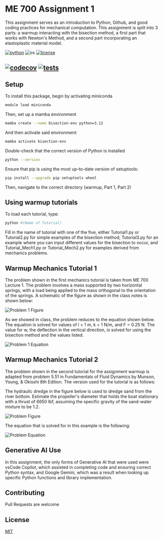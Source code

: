 # ME 700 Assignment 1
This assignment serves as an introduction to Python, Github, and good coding practices for mechanical computation.  This assignment is split into 3 parts: a warmup interacting with the bisection method, a first part that works with Newton's Method, and a second part incorporating an elastoplastic material model.

[![python](https://img.shields.io/badge/python-3.12-blue.svg)](https://www.python.org/)
![os](https://img.shields.io/badge/os-ubuntu%20|%20macos%20|%20windows-blue.svg)
[![license](https://img.shields.io/badge/license-MIT-green.svg)](https://github.com/sandialabs/sibl#license)

[![codecov](https://codecov.io/gh/Lejeune-Lab-Graduate-Course-Materials/bisection-method/graph/badge.svg?token=p5DMvJ6byO)](https://codecov.io/gh/Lejeune-Lab-Graduate-Course-Materials/bisection-method)
[![tests](https://github.com/Lejeune-Lab-Graduate-Course-Materials/bisection-method/actions/workflows/tests.yml/badge.svg)](https://github.com/Lejeune-Lab-Graduate-Course-Materials/bisection-method/actions)
---

## Setup
To install this package, begin by activating miniconda

```bash
module load miniconda
```

Then, set up a mamba environment
```bash
mamba create --name bisection-env python=3.12
```

And then activate said environment:
```bash
mamba activate bisection-env
```

Double-check that the correct version of Python is installed
```bash
python --version
```

Ensure that pip is using the most up-to-date version of setuptools:
```bash
pip install --upgrade pip setuptools wheel
```

Then, navigate to the correct directory (warmup, Part 1, Part 2)

## Using warmup tutorials
To load each tutorial, type:
```bash
python #(Name of Tutorial)
```
Fill in the name of tutorial with one of the five, either Tutorial1.py or Tutorial2.py for simple examples of the bisection method, Tutorial3.py for an example where you can input different values for the bisection to occur, and Tutorial_Mech1.py or Tutorial_Mech2.py for examples derived from mechanics problems.

## Warmup Mechanics Tutorial 1
The problem shown in the first mechanics tutorial is taken from ME 700 Lecture 1.  The problem involves a mass supported by two horizontal springs, with a load being applied to the mass orthogonal to the orientation of the springs.  A schematic of the figure as shown in the class notes is shown below:

![Problem 1 Figure](https://github.com/user-attachments/assets/2e835ce1-83ca-4815-b219-d9f37304a917)

As we showed in class, the problem reduces to the equation shown below.  The equation is solved for values of l = 1 m, k = 1 N/m, and F = 0.25 N.  The value for w, the deflection in the vertical direction, is solved for using the bisection method and the values listed.

![Problem 1 Equation](https://github.com/user-attachments/assets/edd7a2a1-2f87-4d9b-a24a-17399df4e328)

## Warmup Mechanics Tutorial 2
The problem shown in the second tutorial for the assignment warmup is adapted from problem 5.51 in Fundamentals of Fluid Dynamics by Munson, Young, & Okisshi 8th Edition.  The version used for the tutorial is as follows:

The hydraulic dredge in the figure below is used to dredge sand from the river bottom.  Estimate the propeller's diameter that holds the boat stationary with a thrust of 6650 lbf, assuming the specific gravity of the sand-water mixture to be 1.2.

![Problem Figure](https://github.com/user-attachments/assets/e9e1ab7c-9ea2-4c5d-93c7-72831561b89e)

The equation that is solved for in this example is the following:

![Problem Equation](https://github.com/user-attachments/assets/2df42bea-024b-4939-a4a9-dad2f1a3368e)

## Generative AI Use

In this assignment, the only forms of Generative AI that were used were vsCode Copilot, which assisted in completing code and ensuring correct Python syntax, and Google Gemini, which was a result when looking up specific Python functions and library implementation.

## Contributing
Pull Requests are welcome

## License
[MIT](https://choosealicense.com/licenses/mit/)
